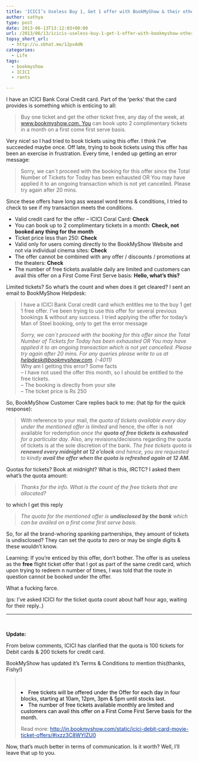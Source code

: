 ```yaml
---
title: 'ICICI’s Useless Buy 1, Get 1 offer with BookMyShow & their other farcial offers'
author: sathya
type: post
date: 2013-06-13T13:12:03+00:00
url: /2013/06/13/icicis-useless-buy-1-get-1-offer-with-bookmyshow-other-their-farcial-offers/
topsy_short_url:
  - http://u.sbhat.me/12pvAdN
categories:
  - Life
tags:
  - bookmyshow
  - ICICI
  - rants

---
```

I have an ICICI Bank Coral Credit card. Part of the &#8216;perks&#8217; that the card provides is something which is enticing to all:

> Buy one ticket and get the other ticket free, any day of the week, at www.bookmyshow.com. You can book upto 2 complimentary tickets in a month on a first come first serve basis.

Very nice! so I had tried to book tickets using this offer. I think I&#8217;ve succeeded maybe once. Off late, trying to book tickets using this offer has been an exercise in frustration. Every time, I ended up getting an error message:

> Sorry, we can\`t proceed with the booking for this offer since the Total Number of Tickets for Today has been exhausted OR You may have applied it to an ongoing transaction which is not yet cancelled. Please try again after 20 mins.

Since these offers have long ass weasel word terms & conditions, I tried to check to see if my transaction meets the conditions.

  * Valid credit card for the offer &#8211; ICICI Coral Card: **Check**
  * You can book up to 2 complimentary tickets in a month: **Check, not booked any thing for the month**
  * Ticket price less than 250: **Check**
  * Valid only for users coming directly to the BookMyShow Website and not via individual cinema sites: **Check**
  * The offer cannot be combined with any offer / discounts / promotions at the theaters: **Check**
  * The number of free tickets available daily are limited and customers can avail this offer on a First Come First Serve basis: **Hello, what&#8217;s this?**

Limited tickets? So what&#8217;s the count and when does it get cleared? I sent an email to BookMyShow Helpdesk:

> I have a ICICI Bank Coral credit card which entitles me to the buy 1 get 1 free offer. I&#8217;ve been trying to use this offer for several previous bookings & without any success. I tried applying the offer for today&#8217;s Man of Steel booking, only to get the error message
> 
> _Sorry, we can\`t proceed with the booking for this offer since the Total Number of Tickets for Today has been exhausted OR You may have applied it to an ongoing transaction which is not yet cancelled. Please try again after 20 mins. For any queries please write to us at helpdesk@bookmyshow.com. (-4011)_  
> Why am I getting this error? Some facts  
> &#8211; I have not used the offer this month, so I should be entitled to the free tickets.  
> &#8211; The booking is directly from your site  
> &#8211; The ticket price is Rs 250

So, BookMyShow Customer Care replies back to me: (hat tip for the quick response):

> With reference to your mail, the _quota of tickets available every day under the mentioned offer is limited_ and hence, the offer is not available for redemption _once the **quota of free tickets is exhausted** for a particular day_. Also, any revisions/decisions regarding the quota of tickets is at the sole discretion of the bank. _The free tickets quota is **renewed every midnight at 12 o&#8217;clock** and hence, you are requested to kindly **avail the offer when the quota is refreshed again at 12 AM.**_

Quotas for tickets? Book at midnight? What is this, IRCTC? I asked them what&#8217;s the quota amount:

> _Thanks for the info. What is the count of the free tickets that are allocated?_

to which I get this reply

> _The quota for the mentioned offer is **undisclosed by the bank** which can be availed on a first come first serve basis._

So, for all the brand-whoring spanking partnerships, they amount of tickets is undisclosed? They can set the quota to zero or may be single digits & these wouldn&#8217;t know.

Learning: If you&#8217;re enticed by this offer, don&#8217;t bother. The offer is as useless as the **free** flight ticket offer that I got as part of the same credit card, which upon trying to redeem n number of times, I was told that the route in question cannot be booked under the offer.

What a fucking farce.

(ps: I&#8217;ve asked ICICI for the ticket quota count about half hour ago, waiting for their reply..)

* * *

&nbsp;

**Update:**

From below comments, ICICI has clarified that the quota is 100 tickets for Debit cards & 200 tickets for credit card.

BookMyShow has updated it&#8217;s Terms & Conditions to mention this(thanks, Fishy!)

> &nbsp;
> 
> <li style="color: #000000;">
>   Free tickets will be offered under the Offer for each day in four blocks, starting at 10am, 12pm, 3pm & 5pm until stocks last.
> </li>
> <li style="color: #000000;">
>   The number of free tickets available monthly are limited and customers can avail this offer on a First Come First Serve basis for the month.
> </li>
> 
> <span style="color: #000000;"></p> 
> 
> <p>
>   Read more: <a style="color: #003399;" href="http://in.bookmyshow.com/static/icici-debit-card-movie-ticket-offers/#ixzz3C8WYIZU0">http://in.bookmyshow.com/static/icici-debit-card-movie-ticket-offers/#ixzz3C8WYIZU0</a></span>
> </p></blockquote> 
> 
> <p>
>   Now, that&#8217;s much better in terms of communication. Is it worth? Well, I&#8217;ll leave that up to you.
> </p>
> 
> <p>
>   &nbsp;
> </p>